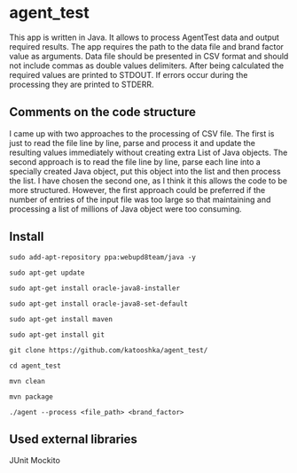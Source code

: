 # agent_test

This app is written in Java. It allows to process AgentTest data and output required results. 
The app requires the path to the data file and brand factor value as arguments.
Data file should be presented in CSV format and should not include commas as double values delimiters. 
After being calculated the required values are printed to STDOUT. If errors occur during the processing they are printed to STDERR.

## Comments on the code structure

I came up with two approaches to the processing of CSV file. The first is just to read the file line by line, parse and process it and update the resulting values immediately without creating extra List of Java objects. The second approach is to read the file line by line, parse each line into a specially created Java object, put this object into the list and then process the list. I have chosen the second one, as I think it this allows the code to be more structured. However, the first approach could be preferred if the number of entries of the input file was too large so that maintaining and processing a list of millions of Java object were too consuming.

## Install

    sudo add-apt-repository ppa:webupd8team/java -y

    sudo apt-get update

    sudo apt-get install oracle-java8-installer

    sudo apt-get install oracle-java8-set-default
    
    sudo apt-get install maven
    
    sudo apt-get install git
    
    git clone https://github.com/katooshka/agent_test/
    
    cd agent_test
    
    mvn clean
    
    mvn package
    
    ./agent --process <file_path> <brand_factor>

## Used external libraries

JUnit Mockito

